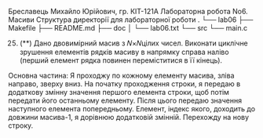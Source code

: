 Бреславець Михайло Юрійович, гр. КІТ-121А Лабораторна робота No6. Масиви
Структура директорії для лабораторної роботи
.
└── lab06
├── Makefile
├── README.md
├── doc
│ └── lab06.txt
└── src
└── main.c

25. (**) Дано двовимірний масив з 𝑁×𝑁цілих чисел. Виконати циклічне зрушення елементів
рядків масиву в напрямку справа наліво (перший елемент рядка повинен переміститися в
її кінець).

Основна частина: Я проходжу по кожному елементу масива, зліва направо, зверху вниз. На початку проходження строки, я передаю в додаткову змінну значення першого елемента строки, щоб потім передати його останньому елементу. 
Після цього передаю значення наступного елемента попередньому. Елемент, індекс якого, доходить до довжини масива-1, я дорівнюю додатковій змінній. Перехожду на нову строку.
